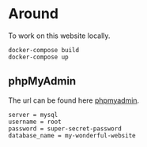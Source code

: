# Around

To work on this website locally.

```
docker-compose build
docker-compose up
```


## phpMyAdmin

The url can be found here [phpmyadmin](http://localhost:8080).


```
server = mysql
username = root
password = super-secret-password
database_name = my-wonderful-website
```
